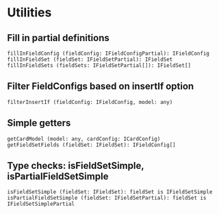 # Utilities

## Fill in partial definitions
```
fillInFieldConfig (fieldConfig: IFieldConfigPartial): IFieldConfig
fillInFieldSet (fieldSet: IFieldSetPartial): IFieldSet
fillInFieldSets (fieldSets: IFieldSetPartial[]): IFieldSet[]
```

## Filter FieldConfigs based on insertIf option
```
filterInsertIf (fieldConfig: IFieldConfig, model: any)
```

## Simple getters
```
getCardModel (model: any, cardConfig: ICardConfig)
getFieldSetFields (fieldSet: IFieldSet): IFieldConfig[]
```

## Type checks: isFieldSetSimple, isPartialFieldSetSimple
```
isFieldSetSimple (fieldSet: IFieldSet): fieldSet is IFieldSetSimple
isPartialFieldSetSimple (fieldSet: IFieldSetPartial): fieldSet is IFieldSetSimplePartial
```
